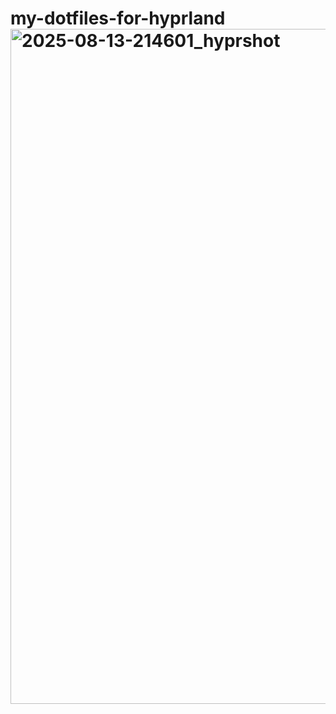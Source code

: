 # my-dotfiles-for-hyprland <img width="1920" height="1080" alt="2025-08-13-214601_hyprshot" src="https://github.com/user-attachments/assets/17b0e92b-51d2-49ea-9c31-662395e3690f" />
